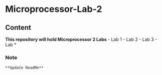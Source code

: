 # Microprocessor-Lab-2
## Content
**This repository will hold Microprocessor 2 Labs**
	- Lab 1
	- Lab 2
	- Lab 3
	- Lab *
### Note
	**Update ReadMe**
